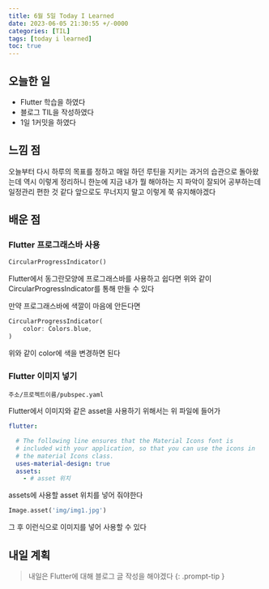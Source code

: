 ```yaml
---
title: 6월 5일 Today I Learned
date: 2023-06-05 21:30:55 +/-0000
categories: [TIL]
tags: [today i learned]
toc: true
---
```


## 오늘한 일

* Flutter 학습을 하였다
* 블로그 TIL을 작성하였다
* 1일 1커밋을 하였다

## 느낌 점

오늘부터 다시 하루의 목표를 정하고 매일 하던 루틴을 지키는 과거의 습관으로 돌아왔는데 역시 이렇게 정리하니 한눈에 지금 내가 뭘 해야하는 지 파악이 잘되어 공부하는데 일정관리 편한 것 같다 앞으로도 무너지지 말고 이렇게 쭉 유지해야겠다

## 배운 점

### Flutter 프로그래스바 사용

~~~dart
CircularProgressIndicator()
~~~

Flutter에서 동그란모양에 프로그래스바를 사용하고 쉽다면 위와 같이 CircularProgressIndicator를 통해 만들 수 있다

만약 프로그래스바에 색깔이 마음에 안든다면

~~~dart
CircularProgressIndicator(
    color: Colors.blue,
)
~~~

위와 같이 color에 색을 변경하면 된다

### Flutter 이미지 넣기

~~~
주소/프로젝트이름/pubspec.yaml
~~~

Flutter에서 이미지와 같은 asset을 사용하기 위해서는 위 파일에 들어가

~~~yaml
flutter:

  # The following line ensures that the Material Icons font is
  # included with your application, so that you can use the icons in
  # the material Icons class.
  uses-material-design: true
  assets:
    - # asset 위치
~~~

assets에 사용할 asset 위치를 넣어 줘야한다

~~~dart
Image.asset('img/img1.jpg')
~~~

그 후 이런식으로 이미지를 넣어 사용할 수 있다

## 내일 계획

> 내일은 Flutter에 대해 블로그 글 작성을 해야겠다
{: .prompt-tip }